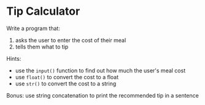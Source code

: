 # Tip Calculator

Write a program that:

1. asks the user to enter the cost of their meal
2. tells them what to tip

Hints:

* use the `input()` function to find out how much the user's meal cost
* use `float()` to convert the cost to a float
* use `str()` to convert the cost to a string

Bonus: use string concatenation to print the recommended tip in a sentence